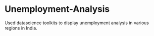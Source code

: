 # Unemployment-Analysis
Used datascience toolkits to display unemployment analysis in various regions in India.
